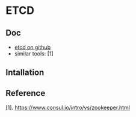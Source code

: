 # ETCD

## Doc

* [etcd on github](https://github.com/coreos/etcd)
* similar tools: [1]

## Intallation


## Reference

[1]. https://www.consul.io/intro/vs/zookeeper.html
